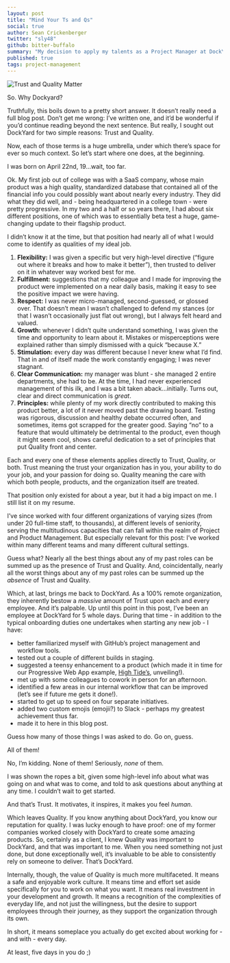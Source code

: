 ```yaml
---
layout: post
title: "Mind Your Ts and Qs"
social: true
author: Sean Crickenberger
twitter: "sly48"
github: bitter-buffalo
summary: "My decision to apply my talents as a Project Manager at DockYard came down to two simple, yet huge, reasons."
published: true
tags: project-management
---
```


![Trust and Quality Matter ](https://i.imgur.com/C3YICy3.jpg)

So. Why Dockyard?

Truthfully, this boils down to a pretty short answer. It doesn’t really need a full blog post. Don’t get me wrong: I’ve written one, and it’d be wonderful if you’d continue reading beyond the next sentence. But really, I sought out DockYard for two simple reasons: Trust and Quality. 

Now, each of those terms is a huge umbrella, under which there’s space for ever so much context. So let’s start where one does, at the beginning. 

I was born on April 22nd, 19…wait, too far. 

Ok. My first job out of college was with a SaaS company, whose main product was a high quality, standardized database that contained all of the financial info you could possibly want about nearly every industry. They did what they did well, and - being headquartered in a college town - were pretty progressive. In my two and a half or so years there, I had about six different positions, one of which was to essentially beta test a huge, game-changing update to their flagship product. 

I didn’t know it at the time, but that position had nearly all of what I would come to identify as qualities of my ideal job.
1. **Flexibility:** I was given a specific but very high-level directive (“figure out where it breaks and how to make it better”), then trusted to deliver on it in whatever way worked best for me. 
1. **Fulfillment:** suggestions that my colleague and I made for improving the product were implemented on a near daily basis, making it easy to see the positive impact we were having. 
1. **Respect:** I was never micro-managed, second-guessed, or glossed over. That doesn’t mean I wasn’t challenged to defend my stances (or that I wasn’t occasionally just flat out wrong), but I always felt heard and valued. 
1. **Growth:** whenever I didn’t quite understand something, I was given the time and opportunity to learn about it. Mistakes or misperceptions were explained rather than simply dismissed with a quick “because X.”
1. **Stimulation:** every day was different because I never knew what I’d find. That in and of itself made the work constantly engaging; I was never stagnant. 
1. **Clear Communication:** my manager was blunt - she managed 2 entire departments, she had to be. At the time, I had never experienced management of this ilk, and I was a bit taken aback…initially. Turns out, clear and direct communication is *great*. 
1. **Principles:** while plenty of my work directly contributed to making this product better, a lot of it never moved past the drawing board. Testing was rigorous, discussion and healthy debate occurred often, and sometimes, items got scrapped for the greater good. Saying “no” to a feature that would ultimately be detrimental to the product, even though it might seem cool, shows careful dedication to a set of principles that put Quality front and center. 

Each and every one of these elements applies directly to Trust, Quality, or both. Trust meaning the trust your organization has in you, your ability to do your job, and your passion for doing so. Quality meaning the care with which both people, products, and the organization itself are treated. 

That position only existed for about a year, but it had a big impact on me. I still list it on my resume. 

I’ve since worked with four different organizations of varying sizes (from under 20 full-time staff, to thousands), at different levels of seniority, serving the multitudinous capacities that can fall within the realm of Project and Product Management. But especially relevant for this post: I’ve worked within many different teams and many different cultural settings. 

Guess what? Nearly all the best things about any of my past roles can be summed up as the presence of Trust and Quality. And, coincidentally, nearly all the worst things about any of my past roles can be summed up the *absence* of Trust and Quality. 

Which, at last, brings me back to DockYard. As a 100% remote organization, they inherently bestow a *massive* amount of Trust upon each and every employee. And it’s palpable. Up until this point in this post, I’ve been an employee at DockYard for 5 whole days. During that time - in addition to the typical onboarding duties one undertakes when starting any new job - I have:
* better familiarized myself with GitHub’s project management and workflow tools.
* tested out a couple of different builds in staging.
* suggested a teensy enhancement to a product (which made it in time for our Progressive Web App example, [High Tide’s](https://hightide.earth/), unveiling!).
* met up with some colleagues to cowork in person for an afternoon.
* identified a few areas in our internal workflow that can be improved (let’s see if future me gets it done!).
* started to get up to speed on four separate initiatives.
* added two custom emojis (emojii?) to Slack - perhaps my greatest achievement thus far. 
* made it to here in this blog post. 

Guess how many of those things I was asked to do. Go on, guess.

All of them! 

No, I’m kidding. None of them! Seriously, *none* of them. 

I was shown the ropes a bit, given some high-level info about what was going on and what was to come, and told to ask questions about anything at any time. I couldn’t wait to get started. 

And that’s Trust. It motivates, it inspires, it makes you feel *human*.

Which leaves Quality. If you know anything about DockYard, you know our reputation for quality. I was lucky enough to have proof: one of my former companies worked closely with DockYard to create some amazing products. So, certainly as a client, I knew Quality was important to DockYard, and that was important to me. When you need something not just done, but done exceptionally well, it’s invaluable to be able to consistently rely on someone to deliver. That’s DockYard.

Internally, though, the value of Quality is much more multifaceted. It means a safe and enjoyable work culture. It means time and effort set aside specifically for you to work on what you want. It means real investment in your development and growth. It means a recognition of the complexities of everyday life, and not just the willingness, but the desire to support employees through their journey, as they support the organization through its own. 

In short, it means someplace you actually do get excited about working for - and with - every day. 

At least, five days in you do ;) 
